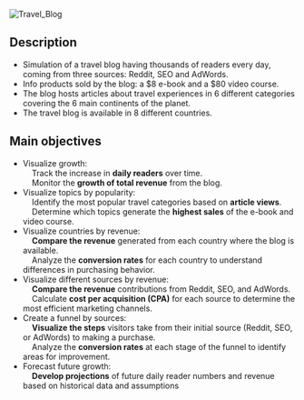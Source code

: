 ![Travel_Blog](https://user-images.githubusercontent.com/111290796/188613248-5a99174a-3910-48dd-983c-ffc6fb74eb1f.png)

## Description

- Simulation of a travel blog having thousands of readers every day, coming from three sources: Reddit, SEO and AdWords.
- Info products sold by the blog: a $8 e-book and a $80 video course.
- The blog hosts articles about travel experiences in 6 different categories covering the 6 main continents of the planet.
- The travel blog is available in 8 different countries.

## Main objectives

- Visualize growth:  
&nbsp;&nbsp;&nbsp;&nbsp;Track the increase in **daily readers** over time.  
&nbsp;&nbsp;&nbsp;&nbsp;Monitor the **growth of total revenue** from the blog.  
- Visualize topics by popularity:  
&nbsp;&nbsp;&nbsp;&nbsp;Identify the most popular travel categories based on **article views**.  
&nbsp;&nbsp;&nbsp;&nbsp;Determine which topics generate the **highest sales** of the e-book and video course.  
- Visualize countries by revenue:  
&nbsp;&nbsp;&nbsp;&nbsp;**Compare the revenue** generated from each country where the blog is available.  
&nbsp;&nbsp;&nbsp;&nbsp;Analyze the **conversion rates** for each country to understand differences in purchasing behavior.  
- Visualize different sources by revenue:  
&nbsp;&nbsp;&nbsp;&nbsp;**Compare the revenue** contributions from Reddit, SEO, and AdWords.  
&nbsp;&nbsp;&nbsp;&nbsp;Calculate **cost per acquisition (CPA)** for each source to determine the most efficient marketing channels.  
- Create a funnel by sources:  
&nbsp;&nbsp;&nbsp;&nbsp;**Visualize the steps** visitors take from their initial source (Reddit, SEO, or AdWords) to making a purchase.  
&nbsp;&nbsp;&nbsp;&nbsp;Analyze the **conversion rates** at each stage of the funnel to identify areas for improvement.
- Forecast future growth:  
&nbsp;&nbsp;&nbsp;&nbsp;**Develop projections** of future daily reader numbers and revenue based on historical data and assumptions
